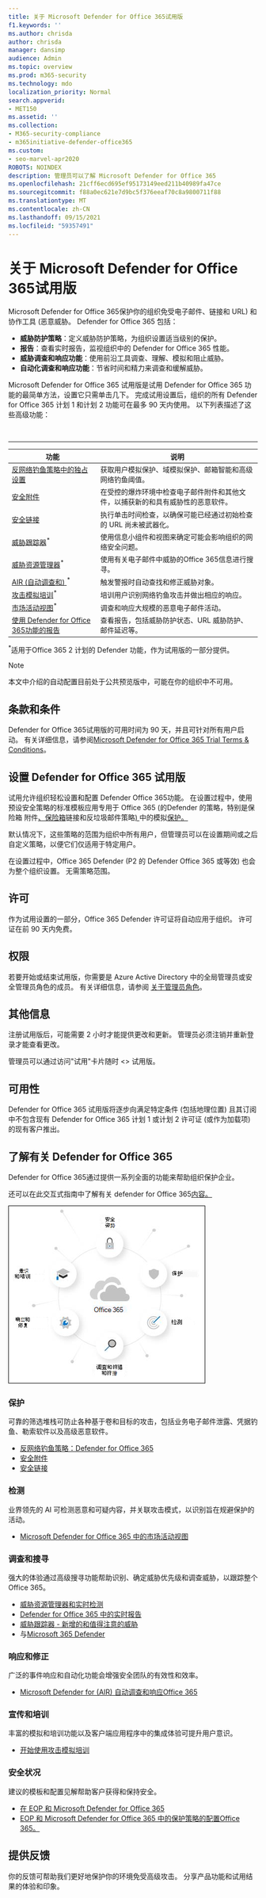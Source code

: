 ```yaml
---
title: 关于 Microsoft Defender for Office 365试用版
f1.keywords: ''
ms.author: chrisda
author: chrisda
manager: dansimp
audience: Admin
ms.topic: overview
ms.prod: m365-security
ms.technology: mdo
localization_priority: Normal
search.appverid:
- MET150
ms.assetid: ''
ms.collection:
- M365-security-compliance
- m365initiative-defender-office365
ms.custom:
- seo-marvel-apr2020
ROBOTS: NOINDEX
description: 管理员可以了解 Microsoft Defender for Office 365
ms.openlocfilehash: 21cff6ecd695ef95173149eed211b40989fa47ce
ms.sourcegitcommit: f88a0ec621e7d9bc5f376eeaf70c8a9800711f88
ms.translationtype: MT
ms.contentlocale: zh-CN
ms.lasthandoff: 09/15/2021
ms.locfileid: "59357491"
---
```

# <a name="about-the-microsoft-defender-for-office-365-trial"></a>关于 Microsoft Defender for Office 365试用版

Microsoft Defender for Office 365保护你的组织免受电子邮件、链接和 URL) 和协作工具 (恶意威胁。 Defender for Office 365 包括：

- **威胁防护策略**：定义威胁防护策略，为组织设置适当级别的保护。
- **报告**：查看实时报告，监视组织中的 Defender for Office 365 性能。
- **威胁调查和响应功能**：使用前沿工具调查、理解、模拟和阻止威胁。
- **自动化调查和响应功能**：节省时间和精力来调查和缓解威胁。

Microsoft Defender for Office 365 试用版是试用 Defender for Office 365 功能的最简单方法，设置它只需单击几下。 完成试用设置后，组织的所有 Defender for Office 365 计划 1 和计划 2 功能可在最多 90 天内使用。 以下列表描述了这些高级功能：

<br>

****

|功能|说明|
|---|---|
|[反网络钓鱼策略中的独占设置](set-up-anti-phishing-policies.md#exclusive-settings-in-anti-phishing-policies-in-microsoft-defender-for-office-365)|获取用户模拟保护、域模拟保护、邮箱智能和高级网络钓鱼阈值。|
|[安全附件](safe-attachments.md)|在受控的爆炸环境中检查电子邮件附件和其他文件，以捕获新的和具有威胁性的恶意软件。|
|[安全链接](safe-links.md)|执行单击时间检查，以确保可能已经通过初始检查的 URL 尚未被武器化。|
|[威胁跟踪器](threat-trackers.md)<sup>\*</sup>|使用信息小组件和视图来确定可能会影响组织的网络安全问题。|
|[威胁资源管理器](threat-explorer.md)<sup>\*</sup>|使用有关电子邮件中威胁的Office 365信息进行搜寻。|
|[AIR (自动调查和) ](office-365-air.md)<sup>\*</sup>|触发警报时自动查找和修正威胁对象。|
|[攻击模拟培训](attack-simulation-training.md)<sup>\*</sup>|培训用户识别网络钓鱼攻击并做出相应的响应。|
|[市场活动视图](campaigns.md)<sup>\*</sup>|调查和响应大规模的恶意电子邮件活动。|
|[使用 Defender for Office 365功能的报告](view-reports-for-mdo.md)|查看报告，包括威胁防护状态、URL 威胁防护、邮件延迟等。|

<sup>\*</sup>适用于Office 365 2 计划的 Defender 功能，作为试用版的一部分提供。

> [!NOTE]
> 本文中介绍的自动配置目前处于公共预览版中，可能在你的组织中不可用。

## <a name="terms-and-conditions"></a>条款和条件

Defender for Office 365试用版的可用时间为 90 天，并且可针对所有用户启动。 有关详细信息，请参阅[Microsoft Defender for Office 365 Trial Terms & Conditions](defender-for-office-365-trial-terms-and-conditions.md)。

## <a name="set-up-a-defender-for-office-365-trial"></a>设置 Defender for Office 365 试用版

试用允许组织轻松设置和配置 Defender Office 365功能。 在设置过程中，使用预设安全策略的标准模板应用专用于 Office 365 (的[](safe-attachments.md)Defender 的策略，特别是保险箱 附件[、保险箱](safe-links.md)链接和反垃圾邮件策略[) ](set-up-anti-phishing-policies.md#impersonation-settings-in-anti-phishing-policies-in-microsoft-defender-for-office-365)中的模拟[保护。](preset-security-policies.md)

默认情况下，这些策略的范围为组织中所有用户，但管理员可以在设置期间或之后自定义策略，以便它们仅适用于特定用户。

在设置过程中，Office 365 Defender (P2 的 Defender Office 365 或等效) 也会为整个组织设置。 无需策略范围。

## <a name="licensing"></a>许可

作为试用设置的一部分，Office 365 Defender 许可证将自动应用于组织。 许可证在前 90 天内免费。

## <a name="permissions"></a>权限

若要开始或结束试用版，你需要是 Azure Active Directory 中的全局管理员或安全管理员角色的成员。 有关详细信息，请参阅 [关于管理员角色](../../admin/add-users/about-admin-roles.md)。

## <a name="additional-information"></a>其他信息

注册试用版后，可能需要 2 小时才能提供更改和更新。 管理员必须注销并重新登录才能查看更改。

管理员可以通过访问"试用"卡片随时 <> 试用版。

## <a name="availability"></a>可用性

Defender for Office 365 试用版将逐步向满足特定条件 (包括地理位置) 且其订阅中不包含现有 Defender for Office 365 计划 1 或计划 2 许可证 (或作为加载项) 的现有客户推出。

## <a name="learn-more-about-defender-for-office-365"></a>了解有关 Defender for Office 365

Defender for Office 365通过提供一系列全面的功能来帮助组织保护企业。

还可以在此交互式指南中了解有关 defender for Office 365[内容。](https://techcommunity.microsoft.com/t5/video-hub/protect-your-organization-with-microsoft-365-defender/m-p/1671189)

![Microsoft Defender for Office 365概念图。](../../media/microsoft-defender-for-office-365.png)

### <a name="prevention"></a>保护

可靠的筛选堆栈可防止各种基于卷和目标的攻击，包括业务电子邮件泄露、凭据钓鱼、勒索软件以及高级恶意软件。

- [反网络钓鱼策略：Defender for Office 365](set-up-anti-phishing-policies.md#exclusive-settings-in-anti-phishing-policies-in-microsoft-defender-for-office-365)
- [安全附件](safe-attachments.md)
- [安全链接](safe-links.md)

### <a name="detection"></a>检测

业界领先的 AI 可检测恶意和可疑内容，并关联攻击模式，以识别旨在规避保护的活动。

- [Microsoft Defender for Office 365 中的市场活动视图](campaigns.md)

### <a name="investigation-and-hunting"></a>调查和搜寻

强大的体验通过高级搜寻功能帮助识别、确定威胁优先级和调查威胁，以跟踪整个Office 365。

- [威胁资源管理器和实时检测](threat-explorer.md)
- [Defender for Office 365 中的实时报告](view-reports-for-mdo.md)
- [威胁跟踪器 - 新增的和值得注意的威胁](threat-trackers.md)
- 与[Microsoft 365 Defender](../defender/microsoft-365-defender.md)

### <a name="response-and-remediation"></a>响应和修正

广泛的事件响应和自动化功能会增强安全团队的有效性和效率。

- [Microsoft Defender for (AIR) 自动调查和响应Office 365](office-365-air.md)

### <a name="awareness-and-training"></a>宣传和培训

丰富的模拟和培训功能以及客户端应用程序中的集成体验可提升用户意识。

- [开始使用攻击模拟培训](attack-simulation-training-get-started.md)

### <a name="security-posture"></a>安全状况

建议的模板和配置见解帮助客户获得和保持安全。

- [在 EOP 和 Microsoft Defender for Office 365](preset-security-policies.md)
- [EOP 和 Microsoft Defender for Office 365 中的保护策略的配置Office 365。](configuration-analyzer-for-security-policies.md)

## <a name="give-feedback"></a>提供反馈

你的反馈可帮助我们更好地保护你的环境免受高级攻击。 分享产品功能和试用结果的体验和印象。
